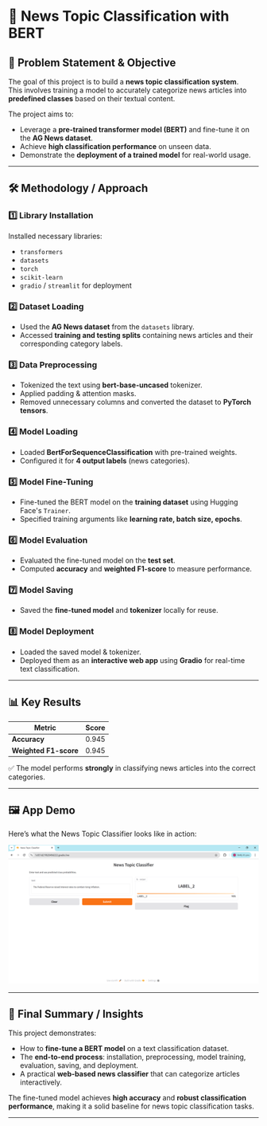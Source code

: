 # 📰 News Topic Classification with BERT

## 📌 Problem Statement & Objective
The goal of this project is to build a **news topic classification system**.  
This involves training a model to accurately categorize news articles into **predefined classes** based on their textual content.

The project aims to:
- Leverage a **pre-trained transformer model (BERT)** and fine-tune it on the **AG News dataset**.
- Achieve **high classification performance** on unseen data.
- Demonstrate the **deployment of a trained model** for real-world usage.

---

## 🛠 Methodology / Approach

### 1️⃣ Library Installation
Installed necessary libraries:
- `transformers`
- `datasets`
- `torch`
- `scikit-learn`
- `gradio` / `streamlit` for deployment

### 2️⃣ Dataset Loading
- Used the **AG News dataset** from the `datasets` library.
- Accessed **training and testing splits** containing news articles and their corresponding category labels.

### 3️⃣ Data Preprocessing
- Tokenized the text using **bert-base-uncased** tokenizer.
- Applied padding & attention masks.
- Removed unnecessary columns and converted the dataset to **PyTorch tensors**.

### 4️⃣ Model Loading
- Loaded **BertForSequenceClassification** with pre-trained weights.
- Configured it for **4 output labels** (news categories).

### 5️⃣ Model Fine-Tuning
- Fine-tuned the BERT model on the **training dataset** using Hugging Face's `Trainer`.
- Specified training arguments like **learning rate, batch size, epochs**.

### 6️⃣ Model Evaluation
- Evaluated the fine-tuned model on the **test set**.
- Computed **accuracy** and **weighted F1-score** to measure performance.

### 7️⃣ Model Saving
- Saved the **fine-tuned model** and **tokenizer** locally for reuse.

### 8️⃣ Model Deployment
- Loaded the saved model & tokenizer.
- Deployed them as an **interactive web app** using **Gradio** for real-time text classification.

---

## 📊 Key Results

| Metric | Score |
|-------|------|
| **Accuracy** | 0.945 |
| **Weighted F1-score** | 0.945 |

✅ The model performs **strongly** in classifying news articles into the correct categories.

---

## 🖼 App Demo

Here’s what the News Topic Classifier looks like in action:

![App Demo](Capture.png)

---

## 🏁 Final Summary / Insights
This project demonstrates:
- How to **fine-tune a BERT model** on a text classification dataset.
- The **end-to-end process**: installation, preprocessing, model training, evaluation, saving, and deployment.
- A practical **web-based news classifier** that can categorize articles interactively.

The fine-tuned model achieves **high accuracy** and **robust classification performance**, making it a solid baseline for news topic classification tasks.

---
